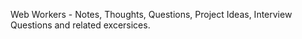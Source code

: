 Web Workers - Notes, Thoughts, Questions, Project Ideas, Interview Questions and related excersices. 
